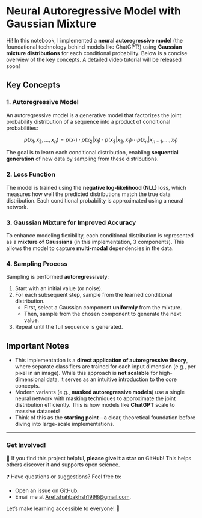 # Neural Autoregressive Model with Gaussian Mixture

Hi! In this notebook, I implemented a **neural autoregressive model** (the foundational technology behind models like ChatGPT!) using **Gaussian mixture distributions** for each conditional probability. Below is a concise overview of the key concepts. A detailed video tutorial will be released soon!

## Key Concepts

### 1. Autoregressive Model  
An autoregressive model is a generative model that factorizes the joint probability distribution of a sequence into a product of conditional probabilities:  

$$
p(x_1, x_2, \dots, x_n) = p(x_1) \cdot p(x_2|x_1) \cdot p(x_3|x_2,x_1) \cdots p(x_n|x_{n-1}, \dots, x_1)
$$

The goal is to learn each conditional distribution, enabling **sequential generation** of new data by sampling from these distributions.

### 2. Loss Function  
The model is trained using the **negative log-likelihood (NLL)** loss, which measures how well the predicted distributions match the true data distribution. Each conditional probability is approximated using a neural network.

### 3. Gaussian Mixture for Improved Accuracy  
To enhance modeling flexibility, each conditional distribution is represented as a **mixture of Gaussians** (in this implementation, 3 components). This allows the model to capture **multi-modal** dependencies in the data.  

### 4. Sampling Process  
Sampling is performed **autoregressively**:  
1. Start with an initial value (or noise).  
2. For each subsequent step, sample from the learned conditional distribution.  
   - First, select a Gaussian component **uniformly** from the mixture.  
   - Then, sample from the chosen component to generate the next value.  
3. Repeat until the full sequence is generated.  

## Important Notes  

- This implementation is a **direct application of autoregressive theory**, where separate classifiers are trained for each input dimension (e.g., per pixel in an image). While this approach is **not scalable** for high-dimensional data, it serves as an intuitive introduction to the core concepts.  
- Modern variants (e.g., **masked autoregressive models**) use a single neural network with masking techniques to approximate the joint distribution efficiently. This is how models like **ChatGPT** scale to massive datasets!  
- Think of this as the **starting point**—a clear, theoretical foundation before diving into large-scale implementations.  

---

### Get Involved!
🌟 If you find this project helpful, **please give it a star** on GitHub! This helps others discover it and supports open science.  

❓ Have questions or suggestions? Feel free to:  
- Open an issue on GitHub.  
- Email me at [Aref.shahbakhsh1998@gmail.com](mailto:Aref.shahbakhsh1998@gmail.com).  

Let’s make learning accessible to everyone! 🚀  
